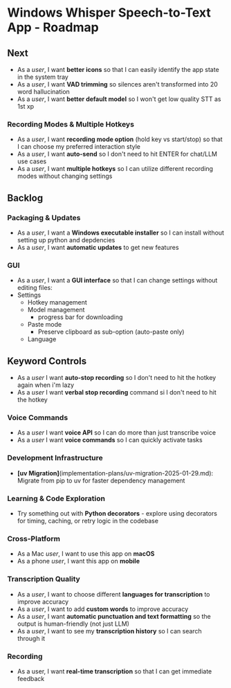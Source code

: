 # Windows Whisper Speech-to-Text App - Roadmap

## Next
- As a *user*, I want **better icons** so that I can easily identify the app state in the system tray
- As a *user*, I want **VAD trimming** so silences aren't transformed into 20 word hallucination
- As a *user*, I want **better default model** so I won't get low quality STT as 1st xp

### Recording Modes & Multiple Hotkeys
- As a *user*, I want **recording mode option** (hold key vs start/stop) so that I can choose my preferred interaction style
- As a *user*, I want **auto-send** so I don't need to hit ENTER for chat/LLM use cases
- As a *user*, I want **multiple hotkeys** so I can utilize different recording modes without changing settings

## Backlog

### Packaging & Updates
- As a *user*, I want a **Windows executable installer** so I can install without setting up python and depdencies
- As a *user*, I want **automatic updates** to get new features

### GUI
- As a *user*, I want a **GUI interface** so that I can change settings without editing files:
- Settings
    - Hotkey management
    - Model management
        - progress bar for downloading
    - Paste mode
        - Preserve clipboard as sub-option (auto-paste only)
    - Language

## Keyword Controls
- As a *user* I want **auto-stop recording** so I don't need to hit the hotkey again when i'm lazy
- As a *user* I want **verbal stop recording** command si I don't need to hit the hotkey

### Voice Commands
- As a *user* I want **voice API** so I can do more than just transcribe voice
- As a *user* I want **voice commands** so I can quickly activate tasks

### Development Infrastructure
- **[uv Migration]**(implementation-plans/uv-migration-2025-01-29.md): Migrate from pip to uv for faster dependency management

### Learning & Code Exploration
- Try something out with **Python decorators** - explore using decorators for timing, caching, or retry logic in the codebase

### Cross-Platform
- As a Mac *user*, I want to use this app on **macOS**
- As a phone *user*, I want this app on **mobile**

### Transcription Quality
- As a *user*, I want to choose different **languages for transcription** to improve accuracy
- As a *user*, I want to add **custom words** to improve accuracy
- As a *user*, I want **automatic punctuation and text formatting** so the output is human-friendly (not just LLM)
- As a *user*, I want to see my **transcription history** so I can search through it

### Recording
- As a user, I want **real-time transcription** so that I can get immediate feedback